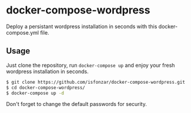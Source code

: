 # docker-compose-wordpress
Deploy a persistant wordpress installation in seconds with this docker-compose.yml file.

## Usage

Just clone the repository, run `docker-compose up` and enjoy your fresh wordpress installation in seconds.

```bash
$ git clone https://github.com/isfonzar/docker-compose-wordpress.git
$ cd docker-compose-wordpress/
$ docker-compose up -d
```

Don't forget to change the default passwords for security.
